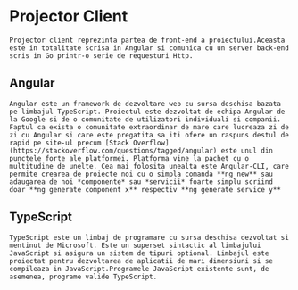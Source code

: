 # Projector Client

    Projector client reprezinta partea de front-end a proiectului.Aceasta este in totalitate scrisa in Angular si comunica cu un server back-end scris in Go printr-o serie de requesturi Http.

## Angular

    Angular este un framework de dezvoltare web cu sursa deschisa bazata pe limbajul TypeScript. Proiectul este dezvoltat de echipa Angular de la Google si de o comunitate de utilizatori individuali si companii. Faptul ca exista o comunitate extraordinar de mare care lucreaza zi de zi cu Angular si care este pregatita sa iti ofere un raspuns destul de rapid pe site-ul precum [Stack Overflow](https://stackoverflow.com/questions/tagged/angular) este unul din punctele forte ale platformei. Platforma vine la pachet cu o multitudine de unelte. Cea mai folosita unealta este Angular-CLI, care permite crearea de proiecte noi cu o simpla comanda **ng new** sau adaugarea de noi *componente* sau *servicii* foarte simplu scriind doar **ng generate component x** respectiv **ng generate service y**

## TypeScript

    TypeScript este un limbaj de programare cu sursa deschisa dezvoltat si mentinut de Microsoft. Este un superset sintactic al limbajului JavaScript si asigura un sistem de tipuri optional. Limbajul este proiectat pentru dezvoltarea de aplicatii de mari dimensiuni si se compileaza in JavaScript.Programele JavaScript existente sunt, de asemenea, programe valide TypeScript.

